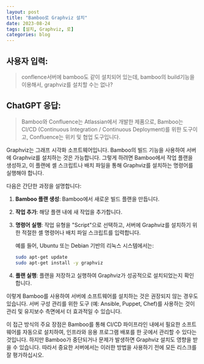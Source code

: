 ```yaml
---
layout: post
title: "Bamboo로 Graphviz 설치"
date: 2023-08-24
tags: [설치, Graphviz, 로]
categories: blog
---
```


## 사용자 입력:
> conflence서버에 bamboo도 같이 설치되어 있는데, bamboo의 build기능을 이용해서, graphviz를 설치할 수는 없나?

## ChatGPT 응답:
> Bamboo와 Confluence는 Atlassian에서 개발한 제품으로, Bamboo는 CI/CD (Continuous Integration / Continuous Deployment)를 위한 도구이고, Confluence는 위키 및 협업 도구입니다.

Graphviz는 그래프 시각화 소프트웨어입니다. Bamboo의 빌드 기능을 사용하여 서버에 Graphviz를 설치하는 것은 가능합니다. 그렇게 하려면 Bamboo에서 작업 플랜을 생성하고, 이 플랜에 셸 스크립트나 배치 파일을 통해 Graphviz를 설치하는 명령어를 실행해야 합니다.

다음은 간단한 과정을 설명합니다:

1. **Bamboo 플랜 생성**: Bamboo에서 새로운 빌드 플랜을 만듭니다.
 
2. **작업 추가**: 해당 플랜 내에 새 작업을 추가합니다.

3. **명령어 실행**: 작업 유형을 "Script"으로 선택하고, 서버에 Graphviz를 설치하기 위한 적절한 셸 명령어나 배치 파일 스크립트를 입력합니다.

    예를 들어, Ubuntu 또는 Debian 기반의 리눅스 시스템에서는:
    ```bash
    sudo apt-get update
    sudo apt-get install -y graphviz
    ```

4. **플랜 실행**: 플랜을 저장하고 실행하여 Graphviz가 성공적으로 설치되었는지 확인합니다.

이렇게 Bamboo를 사용하여 서버에 소프트웨어를 설치하는 것은 권장되지 않는 경우도 있습니다. 서버 구성 관리를 위한 도구 (예: Ansible, Puppet, Chef)를 사용하는 것이 관리 및 유지보수 측면에서 더 효과적일 수 있습니다.

이 접근 방식의 주요 장점은 Bamboo를 통해 CI/CD 파이프라인 내에서 필요한 소프트웨어를 자동으로 설치하여, 인프라와 응용 프로그램 배포를 한 곳에서 관리할 수 있다는 것입니다. 하지만 Bamboo가 중단되거나 문제가 발생하면 Graphviz 설치도 영향을 받을 수 있습니다. 따라서 중요한 서버에서는 이러한 방법을 사용하기 전에 모든 리스크를 잘 평가하십시오.

